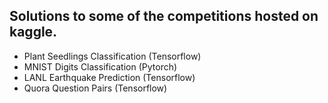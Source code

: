 ## Solutions to some of the competitions hosted on kaggle.

- Plant Seedlings Classification (Tensorflow)
- MNIST Digits Classification (Pytorch)
- LANL Earthquake Prediction (Tensorflow)
- Quora Question Pairs (Tensorflow)
